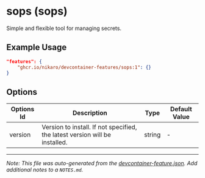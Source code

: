 
# sops (sops)

Simple and flexible tool for managing secrets.

## Example Usage

```json
"features": {
    "ghcr.io/nikaro/devcontainer-features/sops:1": {}
}
```

## Options

| Options Id | Description | Type | Default Value |
|-----|-----|-----|-----|
| version | Version to install. If not specified, the latest version will be installed. | string | - |



---

_Note: This file was auto-generated from the [devcontainer-feature.json](https://github.com/nikaro/devcontainer-features/blob/main/src/sops/devcontainer-feature.json).  Add additional notes to a `NOTES.md`._
